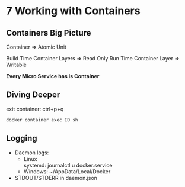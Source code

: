 # 7 Working with Containers

## Containers Big Picture

Container => Atomic Unit

Build Time Container Layers => Read Only
Run Time Container Layer => Writable

**Every Micro Service has is Container** 

## Diving Deeper

exit container: ctrl+p+q

```bash
docker container exec ID sh
```

## Logging

*   Daemon logs: 
    *   Linux  
        systemd: journalctl u docker.service
    *   Windows:
        ~/AppData/Local/Docker
*   STDOUT/STDERR in daemon.json

